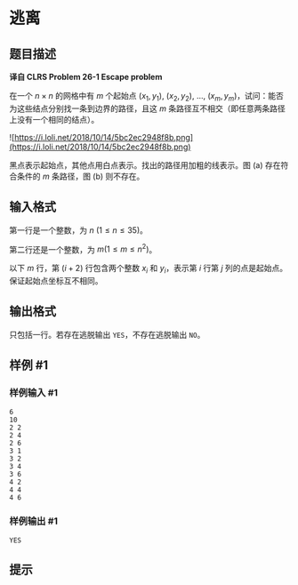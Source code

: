 # 逃离

## 题目描述

**译自 CLRS Problem 26-1 Escape problem**

在一个 $n\times n$ 的网格中有 $m$ 个起始点 $(x_1, y_1),$ $(x_2, y_2),$ $\dots,$ $(x_m, y_m)$，试问：能否为这些结点分别找一条到边界的路径，且这 $m$ 条路径互不相交（即任意两条路径上没有一个相同的结点）。

![https://i.loli.net/2018/10/14/5bc2ec2948f8b.png](https://i.loli.net/2018/10/14/5bc2ec2948f8b.png)

黑点表示起始点，其他点用白点表示。找出的路径用加粗的线表示。图 (a) 存在符合条件的 $m$ 条路径，图 (b) 则不存在。



## 输入格式

第一行是一个整数，为 $n$ $(1\le n≤35)$。

第二行还是一个整数，为 $m(1\le m\le n^2)$。

以下 $m$ 行，第 $(i+2)$ 行包含两个整数 $x_i$ 和 $y_i$，表示第 $i$ 行第 $j$ 列的点是起始点。保证起始点坐标互不相同。

## 输出格式

只包括一行。若存在逃脱输出 `YES`，不存在逃脱输出 `NO`。

## 样例 #1

### 样例输入 #1
```
6
10
2 2
2 4
2 6
3 1
3 2
3 4
3 6
4 2
4 4
4 6
```

### 样例输出 #1

```
YES
```

## 提示


